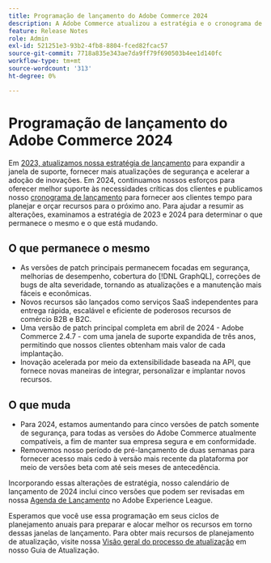 ```yaml
---
title: Programação de lançamento do Adobe Commerce 2024
description: A Adobe Commerce atualizou a estratégia e o cronograma de lançamento para 2024.
feature: Release Notes
role: Admin
exl-id: 521251e3-93b2-4fb8-8804-fced82fcac57
source-git-commit: 7718a835e343ae7da9ff79f690503b4ee1d140fc
workflow-type: tm+mt
source-wordcount: '313'
ht-degree: 0%

---
```


# Programação de lançamento do Adobe Commerce 2024

Em [2023, atualizamos nossa estratégia de lançamento](https://business.adobe.com/blog/the-latest/adobe-announces-expanded-support) para expandir a janela de suporte, fornecer mais atualizações de segurança e acelerar a adoção de inovações. Em 2024, continuamos nossos esforços para oferecer melhor suporte às necessidades críticas dos clientes e publicamos nosso [cronograma de lançamento](https://experienceleague.adobe.com/docs/commerce-operations/release/planning/schedule.html) para fornecer aos clientes tempo para planejar e orçar recursos para o próximo ano. Para ajudar a resumir as alterações, examinamos a estratégia de 2023 e 2024 para determinar o que permanece o mesmo e o que está mudando.

## O que permanece o mesmo

* As versões de patch principais permanecem focadas em segurança, melhorias de desempenho, cobertura do [!DNL GraphQL], correções de bugs de alta severidade, tornando as atualizações e a manutenção mais fáceis e econômicas.
* Novos recursos são lançados como serviços SaaS independentes para entrega rápida, escalável e eficiente de poderosos recursos de comércio B2B e B2C.
* Uma versão de patch principal completa em abril de 2024 - Adobe Commerce 2.4.7 - com uma janela de suporte expandida de três anos, permitindo que nossos clientes obtenham mais valor de cada implantação.
* Inovação acelerada por meio da extensibilidade baseada na API, que fornece novas maneiras de integrar, personalizar e implantar novos recursos.

## O que muda

* Para 2024, estamos aumentando para cinco versões de patch somente de segurança, para todas as versões do Adobe Commerce atualmente compatíveis, a fim de manter sua empresa segura e em conformidade.
* Removemos nosso período de pré-lançamento de duas semanas para fornecer acesso mais cedo à versão mais recente da plataforma por meio de versões beta com até seis meses de antecedência.

Incorporando essas alterações de estratégia, nosso calendário de lançamento de 2024 inclui cinco versões que podem ser revisadas em nossa [Agenda de Lançamento](https://experienceleague.adobe.com/docs/commerce-operations/release/planning/schedule.html) no Adobe Experience League.

Esperamos que você use essa programação em seus ciclos de planejamento anuais para preparar e alocar melhor os recursos em torno dessas janelas de lançamento. Para obter mais recursos de planejamento de atualização, visite nossa [Visão geral do processo de atualização](/docs/commerce-operations/upgrade-guide/overview.html) em nosso Guia de Atualização.
